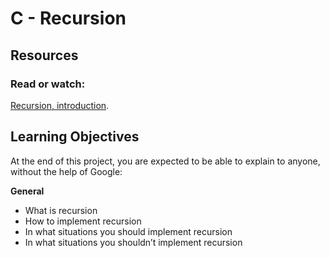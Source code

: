 # **C - Recursion**

## **Resources**
### Read or watch:
[Recursion, introduction](https://holbertonintranet.s3.amazonaws.com/uploads/misc/2021/1/2818ba6f14f644b871dcbd746925fa15b8cd5937.pdf?X-Amz-Algorithm=AWS4-HMAC-SHA256&X-Amz-Credential=AKIARDDGGGOU5BHMTQX4%2F20220630%2Fus-east-1%2Fs3%2Faws4_request&X-Amz-Date=20220630T195227Z&X-Amz-Expires=86400&X-Amz-SignedHeaders=host&X-Amz-Signature=c70e409be0fcbc62a4958b8c966beb27c98ed8abd55543102d6f700711a93ebf).

## **Learning Objectives**
At the end of this project, you are expected to be able to explain to anyone, without the help of Google:

**General**

 * What is recursion
 * How to implement recursion
 * In what situations you should implement recursion
 * In what situations you shouldn’t implement recursion
